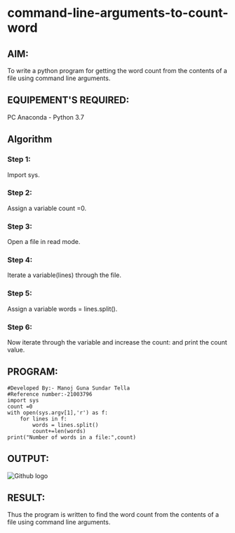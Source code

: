 # command-line-arguments-to-count-word
## AIM:
To write a python program for getting the word count from the contents of a file using command line arguments.
## EQUIPEMENT'S REQUIRED: 
PC
Anaconda - Python 3.7
## Algorithm
### Step 1:
Import sys.
### Step 2:
Assign a variable count =0.
### Step 3:
Open a file in read mode.
### Step 4:
Iterate a variable(lines) through the file.
### Step 5:
Assign a variable words = lines.split().
### Step 6:
Now iterate through the variable and increase the count: and print the count value.

## PROGRAM:
```
#Developed By:- Manoj Guna Sundar Tella
#Reference number:-21003796
import sys
count =0
with open(sys.argv[1],'r') as f:
    for lines in f:
        words = lines.split()
        count+=len(words)
print("Number of words in a file:",count)  
```
## OUTPUT:
![Github logo](word.png)



## RESULT:
Thus the program is written to find the word count from the contents of a file using command line arguments.
